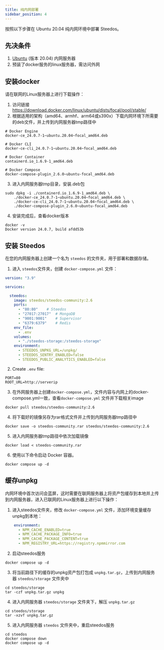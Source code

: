 ```yaml
---
title: 纯内网部署
sidebar_position: 4
---
```


按照以下步骤在 Ubuntu 20.04 纯内网环境中部署 Steedos。

## 先决条件

1. [Ubuntu](https://releases.ubuntu.com/20.04/) (版本 20.04) 内网服务器
2. 预装了docker服务的linux服务器，需访问外网

## 安装docker
请在联网的Linux服务器上进行下载操作：
1. 访问链接 https://download.docker.com/linux/ubuntu/dists/focal/pool/stable/
2. 根据适用的架构（amd64、armhf、arm64或s390x）下载内网环境下所需要的deb文件，并上传到内网服务器tmp路径中

```shell
# Docker Engine
docker-ce_24.0.7-1~ubuntu.20.04~focal_amd64.deb

# Docker CLI
docker-ce-cli_24.0.7-1~ubuntu.20.04~focal_amd64.deb

# Docker Container
containerd.io_1.6.9-1_amd64.deb

# Docker Compose
docker-compose-plugin_2.6.0~ubuntu-focal_amd64.deb
```

3. 进入内网服务器tmp目录，安装.deb包

```shell
sudo dpkg -i ./containerd.io_1.6.9-1_amd64.deb \
    ./docker-ce_24.0.7-1~ubuntu.20.04~focal_amd64.deb \
    ./docker-ce-cli_24.0.7-1~ubuntu.20.04~focal_amd64.deb \
    ./docker-compose-plugin_2.6.0~ubuntu-focal_amd64.deb
```

4. 安装完成后，查看docker版本

```shell
docker -v
Docker version 24.0.7, build afdd53b
```

## 安装 Steedos

在您的内网服务器上创建一个名为 `steedos` 的文件夹，用于部署和数据存储。

1. 进入 `steedos`文件夹，创建 `docker-compose.yml` 文件：

```yml
version: "3.9"

services:

  steedos:
    image: steedos/steedos-community:2.6
    ports:
      - "80:80"    # Steedos
      - "27017:27017"  # MongoDB
      - "9001:9001"    # Supervisor
      - "6379:6379"    # Redis
    env_file:
      - .env
    volumes:
      - "./steedos-storage:/steedos-storage"
    environment:
      - STEEDOS_UNPKG_URL=/unpkg/
      - STEEDOS_SENTRY_ENABLED=false
      - STEEDOS_PUBLIC_ANALYTICS_ENABLED=false
```

2. Create `.env` file:

```shell
PORT=80
ROOT_URL=http://serverip
```

3. 在外网服务器上创建`docker-compose.yml`，文件内容与内网上的docker-compose.yml一致，查看`docker-compose.yml` 文件并下载相关image

```shell
docker pull steedos/steedos-community:2.6
```

4. 将下载好的镜像另存为rar格式文件并上传到内网服务器tmp路径中

```shell
docker save -o steedos-community.rar steedos/steedos-community:2.6
```

5. 进入内网服务器tmp路径中依次加载镜像

```shell
docker load < steedos-community.rar
```

6. 使用以下命令启动 Docker 容器。

```shell
docker compose up -d
```

## 缓存unpkg

内网环境中首次访问会蓝屏，这时需要在联网服务器上将资产包缓存到本地并上传到内网服务器，进入已联网的Linux服务器上进行以下操作：
1. 进入steedos文件夹，修改 `docker-compose.yml` 文件，添加环境变量缓存unpkg到本地：
```yaml
    environment:
      - NPM_CACHE_ENABLED=true
      - NPM_CACHE_PACKAGE_INFO=true
      - NPM_CACHE_PACKAGE_CONTENT=true
      - NPM_REGISTRY_URL=https://registry.npmmirror.com
```

2. 启动steedos服务
```shell
docker compose up -d
```

3. 将当前路径下的缓存的unpkg资产包打包成 `unpkg.tar.gz`，上传到内网服务器 `steedos/storage` 文件夹中
```shell
cd steedos/storage
tar -czf unpkg.tar.gz unpkg
```

4. 进入内网服务器 `steedos/storage` 文件夹下，解压 `unpkg.tar.gz`
```shell
cd steedos/storage
tar -xzvf unpkg.tar.gz
```

5. 进入内网服务器 `steedos` 文件夹中，重启steedos服务
```shell
cd steedos
docker compose down
docker compose up -d
```

